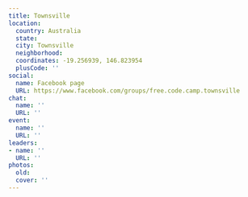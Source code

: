 ```yaml
---
title: Townsville
location:
  country: Australia
  state: 
  city: Townsville
  neighborhood: 
  coordinates: -19.256939, 146.823954
  plusCode: ''
social:
  name: Facebook page
  URL: https://www.facebook.com/groups/free.code.camp.townsville
chat:
  name: ''
  URL: ''
event:
  name: ''
  URL: ''
leaders:
- name: ''
  URL: ''
photos:
  old: 
  cover: ''
---
```

